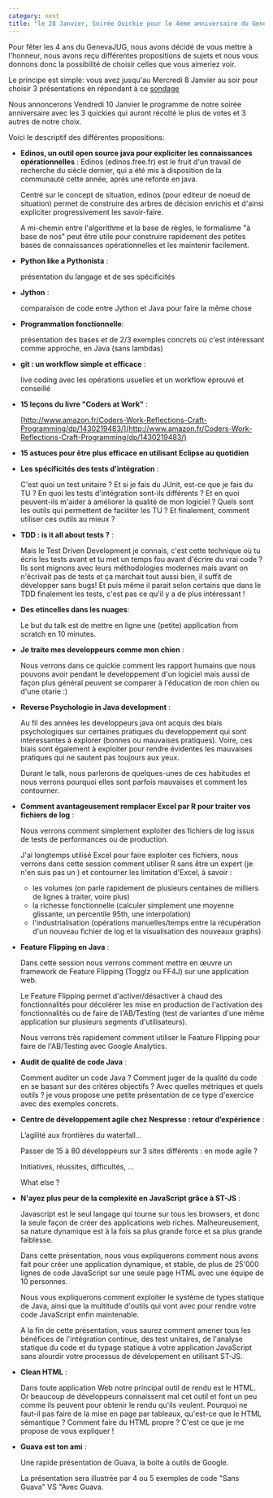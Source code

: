 ```yaml
---
category: next
title: "le 28 Janvier, Soirée Quickie pour le 4ème anniversaire du GenevaJUG"
---
```


Pour fêter les 4 ans du GenevaJUG, nous avons décidé de vous mettre à l'honneur, nous avons reçu différentes propositions de sujets et nous vous donnons donc la possibilité de choisir celles que vous aimeriez voir.

Le principe est simple: vous avez jusqu'au Mercredi 8 Janvier au soir pour choisir 3 présentations en répondant à ce [sondage](https://fr.surveymonkey.com/s/YMKJDH9)

Nous annoncerons Vendredi 10 Janvier le programme de notre soirée anniversaire avec les 3 quickies qui auront récolté le plus de votes et 3 autres de notre choix.

Voici le descriptif des différentes propositions:

* **Edinos, un outil open source java pour expliciter les connaissances opérationnelles** : 
	Edinos (edinos.free.fr) est le fruit d'un travail de recherche du siècle dernier, qui a été mis à disposition de la communauté cette année, après une refonte en java.
	
	Centré sur le concept de situation, edinos (pour editeur de noeud de situation) permet de construire des arbres de décision enrichis et d'ainsi expliciter progressivement les savoir-faire. 
	
	A mi-chemin entre l'algorithme et la base de règles, le formalisme "à base de nos" peut être utile pour construire rapidement des petites bases de connaissances opérationnelles et les maintenir facilement.

* **Python like a Pythonista** : 

	présentation du langage et de ses spécificités
* **Jython** : 

	comparaison de code entre Jython et Java pour faire la même chose

* **Programmation fonctionnelle**: 

	présentation des bases et de 2/3 exemples concrets où c'est intéressant comme approche, en Java (sans lambdas)

* **git : un workflow simple et efficace** : 
	
	live coding avec les opérations usuelles et un workflow éprouvé et conseillé

* **15 leçons du livre "Coders at Work"** : 
	
	[http://www.amazon.fr/Coders-Work-Reflections-Craft-Programming/dp/1430219483/](http://www.amazon.fr/Coders-Work-Reflections-Craft-Programming/dp/1430219483/)

* **15 astuces pour être plus efficace en utilisant Eclipse au quotidien**

* **Les spécificités des tests d'intégration** : 

	C'est quoi un test unitaire ? Et si je fais du JUnit, est-ce que je fais du TU ? En quoi les tests d'intégration sont-ils différents ? Et en quoi peuvent-ils m'aider à améliorer la qualité de mon logiciel ? Quels sont les outils qui permettent de faciliter les TU ? Et finalement, comment utiliser ces outils au mieux ?

* **TDD : is it all about tests ?** : 

	Mais le Test Driven Development je connais, c'est cette technique où tu écris les tests avant et tu met un temps fou avant d'écrire du vrai code ? Ils sont mignons avec leurs méthodologies modernes mais avant on n'écrivait pas de tests et ça marchait tout aussi bien, il suffit de développer sans bugs! Et puis même il parait selon certains que dans le TDD finalement les tests, c'est pas ce qu'il y a de plus intéressant !

* **Des etincelles dans les nuages**: 

	Le but du talk est de mettre en ligne une (petite) application from scratch en 10 minutes.

* **Je traite mes developpeurs comme mon chien** : 

	Nous verrons dans ce quickie comment les rapport humains que nous pouvons avoir pendant le developpement d'un logiciel mais aussi de façon plus général peuvent se comparer à l'éducation de mon chien ou d'une otarie :) 

* **Reverse Psychologie in Java development** : 

	Au fil des années les developpeurs java ont acquis des biais psychologiques sur certaines pratiques du developpement qui sont interessantes à explorer (bonnes ou mauvaises pratiques). Voire, ces biais sont également à exploiter pour rendre évidentes les mauvaises pratiques qui ne sautent pas toujours aux yeux.
	
	Durant le talk, nous parlerons de quelques-unes de ces habitudes et nous verrons pourquoi elles sont parfois mauvaises et comment les contourner.

* **Comment avantageusement remplacer Excel par R pour traiter vos fichiers de log** : 

	Nous verrons comment simplement exploiter des fichiers de log issus de tests de performances ou de production.

	J'ai longtemps utilisé Excel pour faire exploiter ces fichiers, nous verrons dans cette session comment utiliser R sans être un expert (je n'en suis pas un ) et contourner les limitation d'Excel, à savoir :
	* les volumes (on parle rapidement de plusieurs centaines de milliers de lignes à traiter, voire plus)
	* la richesse fonctionnelle (calculer simplement une moyenne glissante, un percentile 95th, une interpolation)
	* l'industrialisation (opérations manuelles/temps entre la récupération d'un nouveau fichier de log et la visualisation des nouveaux graphs)

* **Feature Flipping en Java** : 

	Dans cette session nous verrons comment mettre en œuvre un framework de Feature Flipping (Togglz ou FF4J) sur une application web.
	
	Le Feature Flipping permet d'activer/désactiver à chaud  des fonctionnalités pour décolérer les mise en production de l'activation des fonctionnalités ou de faire de l'AB/Testing (test de variantes d'une même application sur plusieurs segments d'utilisateurs).
	
	Nous verrons très rapidement comment utiliser le Feature Flipping pour faire de l'AB/Testing avec Google Analytics.

* **Audit de qualité de code Java** : 

	Comment auditer un code Java ? Comment juger de la qualité du code en se basant sur des critères objectifs ? Avec quelles métriques et quels outils ? je vous propose une petite présentation de ce type d'exercice avec des exemples concrets.

* **Centre de développement agile chez Nespresso : retour d’expérience** : 

	L’agilité aux frontières du waterfall...
	
	Passer de 15 à 80 développeurs sur 3 sites différents : en mode agile ?
	
	Initiatives, réussites, difficultés, …
	
	What else ?

* **N'ayez plus peur de la complexité en JavaScript grâce à ST-JS** : 

	Javascript est le seul langage qui tourne sur tous les browsers,  et donc la seule façon de créer des applications web riches. Malheureusement, sa nature dynamique est à la fois sa plus grande force et sa plus grande faiblesse. 

	Dans cette présentation, nous vous expliquerons comment nous avons fait pour créer une application dynamique, et stable, de plus de 25'000 lignes de code JavaScript sur une seule page HTML avec une équipe de 10 personnes.
	
	Nous vous expliquerons comment exploiter le système de types statique de Java, ainsi que la multitude d'outils qui vont avec pour rendre votre code JavaScript enfin maintenable.
	
	A la fin de cette présentation, vous saurez comment amener tous les bénéfices de l'intégration continue, des test unitaires, de l'analyse statique du code et du typage statique à votre application JavaScript sans alourdir votre processus de dévelopement en utilisant ST-JS.

* **Clean HTML** : 

	Dans toute application Web notre principal outil de rendu est le HTML. Or beaucoup de développeurs connaissent mal cet outil et font un peu comme ils peuvent pour obtenir le rendu qu'ils veulent. Pourquoi ne faut-il pas faire de la mise en page par tableaux, qu'est-ce que le HTML sémantique ? Comment faire du HTML propre ? C'est ce que je me propose de vous expliquer !

* **Guava est ton ami**	:

	Une rapide présentation de Guava, la boite à outils de Google.
	
	La présentation sera illustrée par 4 ou 5 exemples de code "Sans Guava" VS "Avec Guava.